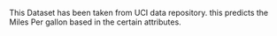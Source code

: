 This Dataset has been taken from UCI data repository.
this predicts the Miles Per gallon based in the certain attributes.
